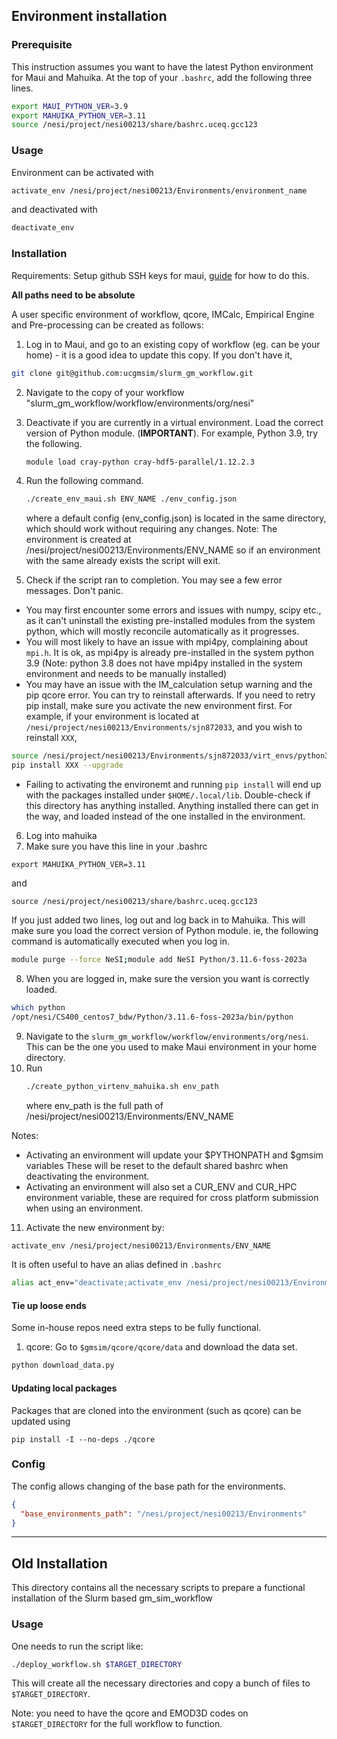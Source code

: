 ## Environment installation


### Prerequisite
This instruction assumes you want to have the latest Python environment for Maui and Mahuika.
At the top of your `.bashrc`, add the following three lines.

```bash
export MAUI_PYTHON_VER=3.9
export MAHUIKA_PYTHON_VER=3.11
source /nesi/project/nesi00213/share/bashrc.uceq.gcc123
```
### Usage 
Environment can be activated with 
```bash
activate_env /nesi/project/nesi00213/Environments/environment_name
```

and deactivated with 
```bash
deactivate_env
```

### Installation

Requirements: Setup github SSH keys for maui, 
[guide](https://help.github.com/en/articles/connecting-to-github-with-ssh) for how to do this. 


**All paths need to be absolute**

A user specific environment of workflow, qcore, IMCalc, Empirical Engine and Pre-processing 
can be created as follows:  
1) Log in to Maui, and go to an existing copy of workflow (eg. can be your home) - it is a good idea to update this copy. If you don't have it, 
```bash
git clone git@github.com:ucgmsim/slurm_gm_workflow.git
```
2) Navigate to the copy of your workflow "slurm_gm_workflow/workflow/environments/org/nesi"
3) Deactivate if you are currently in a virtual environment. Load the correct version of Python module. (**IMPORTANT**). For example, Python 3.9, try the following.
   ```bash
   module load cray-python cray-hdf5-parallel/1.12.2.3
   ```
4) Run the following command.
    ```bash
    ./create_env_maui.sh ENV_NAME ./env_config.json
    ```
    where a default config (env_config.json) is located in the same directory, which should
    work without requiring any changes. 
    Note: The environment is created at /nesi/project/nesi00213/Environments/ENV_NAME
    so if an environment with the same already exists the script will exit.

5) Check if the script ran to completion. You may see a few error messages. Don't panic.
- You may first encounter some errors and issues with numpy, scipy etc., as it can't uninstall the existing pre-installed modules from the system python, which will mostly reconcile automatically as it progresses.
- You will most likely to have an issue with mpi4py, complaining about `mpi.h`. It is ok, as mpi4py is already pre-installed in the system python 3.9 (Note: python 3.8 does not have mpi4py installed in the system environment and needs to be manually installed) 
- You may have an issue with the IM_calculation setup warning and the pip qcore error. You can try to reinstall afterwards. If you need to retry pip install, make sure you activate the new environment first. For example, if your environment is located at `/nesi/project/nesi00213/Environments/sjn872033`, and you wish to reinstall `XXX`,
```bash
source /nesi/project/nesi00213/Environments/sjn872033/virt_envs/python3_maui/bin/activate 
pip install XXX --upgrade
```
- Failing to activating the environemt and running `pip install` will end up with the packages installed under `$HOME/.local/lib`. Double-check if this directory has anything installed. Anything installed there can get in the way, and loaded instead of the one installed in the environment.

6) Log into mahuika
7) Make sure you have this line in your .bashrc
```
export MAHUIKA_PYTHON_VER=3.11
```
and 
```
source /nesi/project/nesi00213/share/bashrc.uceq.gcc123
```
If you just added two lines, log out and log back in to Mahuika.
This will make sure you load the correct version of Python module. ie, the following command is automatically executed when you log in.
```bash
module purge --force NeSI;module add NeSI Python/3.11.6-foss-2023a
```

8) When you are logged in, make sure the version you want is correctly loaded.
```bash
which python
/opt/nesi/CS400_centos7_bdw/Python/3.11.6-foss-2023a/bin/python
```

9) Navigate to the `slurm_gm_workflow/workflow/environments/org/nesi`. This can be the one you used to make Maui environment in your home directory.
10) Run
    ```bash
    ./create_python_virtenv_mahuika.sh env_path
    ```
    where env_path is the full path of /nesi/project/nesi00213/Environments/ENV_NAME

Notes: 
- Activating an environment will update your $PYTHONPATH and $gmsim variables
These will be reset to the default shared bashrc when deactivating the environment.
- Activating an environment will also set a CUR_ENV and CUR_HPC environment variable,
these are required for cross platform submission when using an environment.

11) Activate the new environment by:
```bash
activate_env /nesi/project/nesi00213/Environments/ENV_NAME
```
It is often useful to have an alias defined in `.bashrc`

```bash
alias act_env="deactivate;activate_env /nesi/project/nesi00213/Environments/ENV_NAME"
```
#### Tie up loose ends
Some in-house repos need extra steps to be fully functional.

1) qcore: Go to `$gmsim/qcore/qcore/data` and download the data set.
```bash
python download_data.py
```

#### Updating local packages
Packages that are cloned into the environment (such as qcore) can be updated using
```
pip install -I --no-deps ./qcore
```

### Config
The config allows changing of the base path for the environments.
```json
{
  "base_environments_path": "/nesi/project/nesi00213/Environments"
}
```


-----------------------------------------------------------

## Old Installation

This directory contains all the necessary scripts to prepare
a functional installation of the Slurm based gm_sim_workflow

### Usage

One needs to run the script like:
```bash
./deploy_workflow.sh $TARGET_DIRECTORY
```

This will create all the necessary directories and copy a bunch of files to `$TARGET_DIRECTORY`. 

Note: you need to have the qcore and EMOD3D codes on `$TARGET_DIRECTORY` for the full workflow to function.


